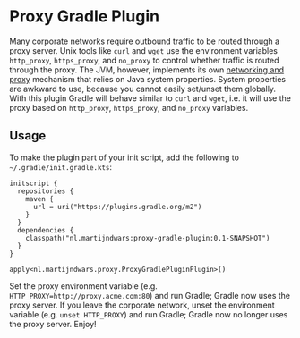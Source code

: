 # Proxy Gradle Plugin

Many corporate networks require outbound traffic to be routed through a proxy server.
Unix tools like `curl` and `wget` use the environment variables `http_proxy`, `https_proxy`, and `no_proxy` to control whether traffic is routed through the proxy.
The JVM, however, implements its own [networking and proxy](https://docs.oracle.com/javase/8/docs/technotes/guides/net/proxies.html) mechanism that relies on Java system properties.
System properties are awkward to use, because you cannot easily set/unset them globally.
With this plugin Gradle will behave similar to `curl` and `wget`, i.e. it will use the proxy based on `http_proxy`, `https_proxy`, and `no_proxy` variables.

## Usage

To make the plugin part of your init script, add the following to `~/.gradle/init.gradle.kts`:

```
initscript {
  repositories {
    maven {
      url = uri("https://plugins.gradle.org/m2")
    }
  }
  dependencies {
    classpath("nl.martijndwars:proxy-gradle-plugin:0.1-SNAPSHOT")
  }
}

apply<nl.martijndwars.proxy.ProxyGradlePluginPlugin>()
```

Set the proxy environment variable (e.g. `HTTP_PROXY=http://proxy.acme.com:80`) and run Gradle; Gradle now uses the proxy server.
If you leave the corporate network, unset the environment variable (e.g. `unset HTTP_PROXY`) and run Gradle; Gradle now no longer uses the proxy server.
Enjoy!
